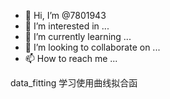 - 👋 Hi, I’m @7801943
- 👀 I’m interested in ...
- 🌱 I’m currently learning ...
- 💞️ I’m looking to collaborate on ...
- 📫 How to reach me ...

<!---
7801943/7801943 is a ✨ special ✨ repository because its `README.md` (this file) appears on your GitHub profile.
You can click the Preview link to take a look at your changes.
--->

data_fitting 学习使用曲线拟合函
